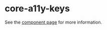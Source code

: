 core-a11y-keys
==============

See the [component page](https://www.polymer-project.org/0.5/docs/elements/core-a11y-keys.html) for more information.
